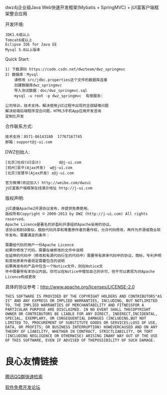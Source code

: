  dwz4j企业级Java Web快速开发框架(Mybatis + SpringMVC) + jUI富客户端框架整合应用 

开发环境:

	JDK1.6或以上
	Tomcat6或以上
	Eclipse IDE for Java EE
	Mysql 5.0以上版本

Quick Start:

	1) 下载源码 https://code.csdn.net/dwzteam/dwz_springmvc
	2) 数据库：Mysql
		请修改 src/jdbc.properties这个文件的数据库连接
		创建数据库dwz_springmvc
		导入测试数据：doc/dwz_springmvc.sql
		mysql -u root -p dwz_springmvc  有偿服务: 

	公司培训，技术支持，解决使用jUI过程中出现的全部疑难问题
	解决前端后端程序混合问题，HTML5手机App应用开发咨询
	定制化开发
	
 合作联系方式: 

	技术支持：0571-86143180	17767167745
	邮箱：support@j-ui.com

 DWZ创始人: 

	[北京]杜权(UI设计)		d@j-ui.com
	[杭州]吴平(Ajax开发)	w@j-ui.com
	[北京]张慧华(Ajax开发)	z@j-ui.com

	官方微博(欢迎加入) http://weibo.com/dwzui
	jUI富客户端框架在线演示地址 http://j-ui.com

 版权声明: 

	jUI遵循Apache2开源协议发布，并提供免费使用。
	版权所有Copyright © 2009-2013 by DWZ (http://j-ui.com) All rights reserved。
	Apache Licence是著名的非盈利开源组织Apache采用的协议。
	该协议和BSD类似，鼓励代码共享和尊重原作者的著作权，允许代码修改，再作为开源或商业软件发布。需要满足的条件： 
	
	需要给代码的用户一份Apache Licence
	如果你修改了代码，需要在被修改的文件中说明
	在延伸的代码中（修改和有源代码衍生的代码中）需要带有原来代码中的协议，商标，专利声明和其他原来作者规定需要包含的说明
	如果再发布的产品中包含一个Notice文件，则在Notice文
	件中需要带有本协议内容。你可以在Notice中增加自己的许可，但不可以表现为对Apache Licence构成更改
	
具体的协议参考：http://www.apache.org/licenses/LICENSE-2.0

	THIS SOFTWARE IS PROVIDED BY THE COPYRIGHT HOLDERS AND CONTRIBUTORS"AS IS" AND ANY EXPRESS OR IMPLIED WARRANTIES, INCLUDING, BUT NOTLIMITED TO, THE IMPLIED WARRANTIES OF MERCHANTABILITY AND FITNESSFOR A PARTICULAR PURPOSE ARE DISCLAIMED. IN NO EVENT SHALL THECOPYRIGHT OWNER OR CONTRIBUTORS BE LIABLE FOR ANY DIRECT, INDIRECT,INCIDENTAL, SPECIAL, EXEMPLARY, OR CONSEQUENTIAL DAMAGES (INCLUDING,BUT NOT LIMITED TO, PROCUREMENT OF SUBSTITUTE GOODS OR SERVICES;LOSS OF USE, DATA, OR PROFITS; OR BUSINESS INTERRUPTION) HOWEVERCAUSED AND ON ANY THEORY OF LIABILITY, WHETHER IN CONTRACT, STRICTLIABILITY, OR TORT (INCLUDING NEGLIGENCE OR OTHERWISE) ARISING INANY WAY OUT OF THE USE OF THIS SOFTWARE, EVEN IF ADVISED OF THEPOSSIBILITY OF SUCH DAMAGE.
	

 # 良心友情链接

[腾讯QQ群快速检索](http://u.720life.cn/s/8cf73f7c)

[软件免费开发论坛](http://u.720life.cn/s/bbb01dc0)